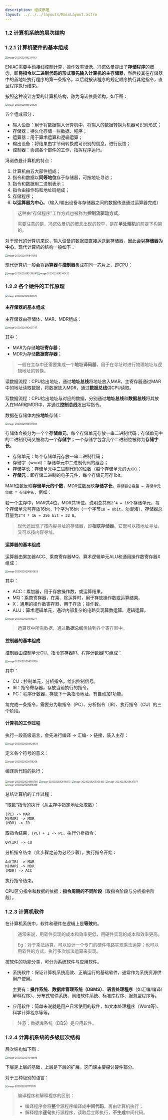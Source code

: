 ```yaml
---
description: 组成原理
layout: ../../../layouts/MainLayout.astro
---
```


### 1.2 计算机系统的层次结构

### 1.2.1 计算机硬件的基本组成

<img src="https://images.drshw.tech/images/notes/image-20230228192214143.png" alt="image-20230228192214143" style="zoom:50%;" />

ENIAC需要手动接线控制计算，操作效率很低，冯诺依曼提出了**存储程序**的概念，即**将指令以二进制代码的形式事先输入计算机的主存储器**，然后按其在存储器中的首地址执行程序的第一条指令，以后就按该程序的规定顺序执行其他指令，直至程序执行结束。

按照这种设计方案的计算机结构，称为冯诺依曼架构，如下图：

<img src="https://images.drshw.tech/images/notes/image-20230228184122520.png" alt="image-20230228184122520" style="zoom:50%;" />

五个组成部分：

+ 输入设备：用于将数据输入计算机中，将输入的数据转换为机器可识别形式；
+ 存储器：持久化存储一些数据、程序；
+ 运算器：用于算术运算和逻辑运算；
+ 输出设备：将结果由字节码转换成可识别的信息，进行反馈；
+ 控制器：协调各个部件的工作，指挥程序运行。

冯诺依曼计算机的特点：

1. 计算机由五大部件组成；
2. 指令和数据以**同等地位**存于存储器，可按地址寻访；
3. 指令和数据用二进制表示；
4. 指令由操作码和地址码组成；
5. 存储程序；
6. **以运算器为中心**。（输入/输出设备与存储器之间的数据传送通过运算器完成）

> 这种由“存储程序”工作方式也被称为**控制流驱动方式**。
>
> 需要注意的是，冯诺依曼机的概念出现的较早，是在**单处理机**的前提下构架的。

对于现代的计算机来说，输入设备的数据应直接运送到存储器，因此会**以存储器为中心**。现代计算机的结构一般如下：

<img src="https://images.drshw.tech/images/notes/image-20230228191644555.png" alt="image-20230228191644555" style="zoom:50%;" />

现代计算机一般会将**运算器**与**控制器**集成在同一芯片上，即CPU：

<img src="https://images.drshw.tech/images/notes/image-20230228192056287.png" alt="image-20230228192056287" style="zoom:50%;" /><img src="https://images.drshw.tech/images/notes/image-20230228192140420.png" alt="image-20230228192140420" style="zoom:50%;" />

### 1.2.2 各个硬件的工作原理

<img src="https://images.drshw.tech/images/notes/image-20230228210413776.png" alt="image-20230228210413776" style="zoom:50%;" />

#### 主存储器的基本组成

主存储器由存储体、MAR、MDR组成：

<img src="https://images.drshw.tech/images/notes/image-20230228192627747.png" alt="image-20230228192627747" style="zoom:50%;" />

其中：

+ MAR为存储**地址寄存器**；
+ MDR为存储**数据寄存器**；

> 一般在主存中还需要集成一个**地址译码器**，用于在寻址时进行物理地址与逻辑地址的转换。

读数据流程：CPU给出地址，通过**地址总线**将地址放入MAR，主寄存器通过MAR中的地址读取数据，将数据放入MDR，通过**数据总线**供CPU读取。

写数据流程：CPU给出地址与对应的数据，分别通过**地址总线**和**数据总线**将其放入在MAR和MDR中，并通过**控制总线**发出写指令。

数据在存储体内按**地址**存储：

<img src="https://images.drshw.tech/images/notes/image-20230228194017508.png" alt="image-20230228194017508" style="zoom:50%;" />

存储体会被分为一个个**存储单元**，每个存储单元存放一串二进制代码；存储单元中的二进制代码又被称为一个**存储字**；一个存储字包含几个二进制位被称为**存储字长**。

+ 存储单元：每个存储单元存放一串二进制代码；
+ 存储字（word）：存储单元中二进制代码的组合；
+ 存储字长：存储单元中二进制代码的位数（每个存储单元的大小）；
+ **存储元**：即存储二进制的电子元件，每个存储元可存1bit。

MAR位数反映**存储单元的个数**，MDR位数反映**存储字长**，`存储器总容量 = 存储单元位数 * 存储字长`，例如：

若一个主存中，MAR共4位，MDR共16位，说明总共有`2^4 = 16`个存储单元，每个存储单元可存放16bit，1个字为16bit（一个字节`1B = 8bit`，勿混淆），存储器总容量为`2^4 * 16 = 256 bit = 32 B`。

> 现代还出现了按内容寻址的存储器，即**相联存储器**。它既可以按地址寻址，又可以按内容寻址。

#### 运算器的基本组成

运算器由累加器ACC、乘商寄存器MQ、算术逻辑单元ALU和通用操作数寄存器X组成：

<img src="https://images.drshw.tech/images/notes/image-20230228200620623.png" alt="image-20230228200620623" style="zoom:50%;" />

其中：

+ ACC：累加器，用于存放操作数，或运算结果。
+ MQ：乘商寄存器，在乘、除运算时，用于存放操作数或运算结果。
+ X：通用的操作数寄存器，用于存放；操作数。
+ ALU：算术逻辑单元，通过内部复杂的电路实现算数运算、逻辑运算。

<img src="https://images.drshw.tech/images/notes/image-20230228201010277.png" alt="image-20230228201010277" style="zoom:50%;" />

> 运算器中所需数据，通过**数据总线**传输到各个寄存器中。

#### 控制器的基本组成

控制器由控制单元CU、指令寄存器IR、程序计数器PC组成：

<img src="https://images.drshw.tech/images/notes/image-20230228204031709.png" alt="image-20230228204031709" style="zoom:50%;" />

其中：

+ CU：控制单元，分析指令，给出控制信号。
+ IR：指令寄存器，存放当前执行的指令。
+ PC：程序计数器，存放下一条指令地址，有自动加1功能。

每完成一条指令，需要分为取指令（PC）、分析指令（IR）、执行指令（CU）的三个阶段。

#### 计算机的工作过程

执行一段高级语言，会先进行编译 -> 汇编- > 链接，装入主存：

<img src="https://images.drshw.tech/images/notes/image-20230228204524535.png" alt="image-20230228204524535" style="zoom:50%;" />

定义各个符号的意义：

<img src="https://images.drshw.tech/images/notes/image-20230228205718208.png" alt="image-20230228205718208" style="zoom:50%;" />

编译后代码的执行：

<img src="https://images.drshw.tech/images/notes/image-20230228204855750.png" alt="image-20230228204855750" style="zoom:50%;" />

<img src="https://images.drshw.tech/images/notes/image-20230228205115573.png" alt="image-20230228205115573" style="zoom:50%;" />

<img src="https://images.drshw.tech/images/notes/image-20230228205303453.png" alt="image-20230228205303453" style="zoom: 50%;" />

<img src="https://images.drshw.tech/images/notes/image-20230228205437077.png" alt="image-20230228205437077" style="zoom:50%;" />

<img src="https://images.drshw.tech/images/notes/image-20230228205518368.png" alt="image-20230228205518368" style="zoom:50%;" />

总结计算机的工作过程：

“取数”指令的执行（从主存中指定地址处取数）：

```
(PC) -> MAR
M(MAR) -> MDR
(MDR) -> IR
```

取指令结束，`(PC) + 1 -> PC`，执行分析指令：

```
OP(IR) -> CU
```

分析指令结束（此步骤之前为必经步骤），执行指令开始：

```
Ad(IR) -> MAR
M(MAR) -> MDR
(MDR) -> ACC
```

执行指令结束。                                 

CPU区分指令和数据的依据：**指令周期的不同阶段**（取指令阶段与分析指令阶段）。

### 1.2.3 计算机软件

在计算机系统中，软件和硬件在逻辑上是**等效**的。

> 通常来说，用软件实现的成本和效率更低，用硬件实现的成本和效率更高。
>
> Eg：对于乘法运算，可以设计一个专门的硬件电路实现乘法运算；也可以用软件的方式，执行多次加法运算来实现。

按软件的功能分类，可分为系统软件与应用软件。

+ 系统软件：保证计算机系统高效、正确运行的基础软件，通常作为系统资源供用户使用。

  主要有：**操作系统**、**数据库管理系统（DBMS）**、**语言处理程序**（如汇编/编译/解释程序）、分布式软件系统、网络软件系统、标准库程序、服务型程序等。

+ 应用软件：简单来说就是用户日常使用的软件，如文本处理程序（Word等）、科学计算程序等等。

> 注意：数据库系统（DBS）是应用软件。 

### 1.2.4 计算机系统的多级层次结构

层次结构如下图：

<img src="https://images.drshw.tech/images/notes/image-20230228211346696.png" alt="image-20230228211346696" style="zoom:50%;" />

下层是上层的基础，上层是下层的扩展。这门课主要探讨硬件部分。

对于三种级别的语言：

<img src="https://images.drshw.tech/images/notes/image-20230228211710515.png" alt="image-20230228211710515" style="zoom:50%;" />

> 编译程序和解释程序的区别：
>
> + 编译程序会将**整个**源程序编译成**中间代码**，再由计算机执行；
> + 解释程序**逐句**执行源程序，读取后立即执行，**不生成**中间代码。

